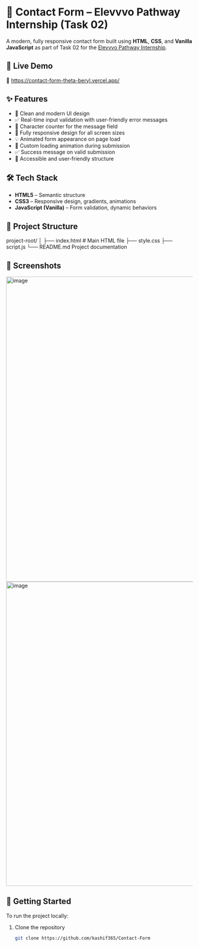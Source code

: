 # 🌟 Contact Form – Elevvvo Pathway Internship (Task 02)

A modern, fully responsive contact form built using **HTML**, **CSS**, and **Vanilla JavaScript** as part of Task 02 for the [Elevvvo Pathway Internship](https://elevvvo.com).

## 📌 Live Demo

🔗 https://contact-form-theta-beryl.vercel.app/

## ✨ Features

- 🎨 Clean and modern UI design
- ✅ Real-time input validation with user-friendly error messages
- 🔄 Character counter for the message field
- 📱 Fully responsive design for all screen sizes
- 💡 Animated form appearance on page load
- 🚀 Custom loading animation during submission
- ✅ Success message on valid submission
- 🧠 Accessible and user-friendly structure

## 🛠 Tech Stack

- **HTML5** – Semantic structure
- **CSS3** – Responsive design, gradients, animations
- **JavaScript (Vanilla)** – Form validation, dynamic behaviors

## 📂 Project Structure

 project-root/
│
├── index.html # Main HTML file
├── style.css 
├── script.js 
└── README.md Project documentation



## 📸 Screenshots
<img width="1397" height="823" alt="image" src="https://github.com/user-attachments/assets/bd6a8d08-1b7d-4dad-8efa-d6c7929902b2" />

<img width="610" height="821" alt="image" src="https://github.com/user-attachments/assets/b75e0368-8750-4c40-bbc8-390d7a464b88" />


## 🚀 Getting Started

To run the project locally:

1. Clone the repository  
   ```bash
   git clone https://github.com/kashif365/Contact-Form
